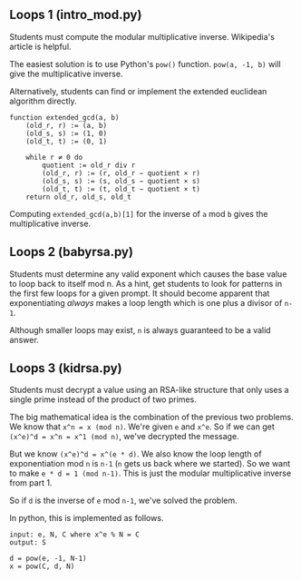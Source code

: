 ## Loops 1 (intro_mod.py)

Students must compute the modular multiplicative inverse. Wikipedia's article is helpful.

The easiest solution is to use Python's `pow()` function.
`pow(a, -1, b)` will give the multiplicative inverse.

Alternatively, students can find or implement the extended euclidean algorithm directly.
```
function extended_gcd(a, b)
    (old_r, r) := (a, b)
    (old_s, s) := (1, 0)
    (old_t, t) := (0, 1)
    
    while r ≠ 0 do
        quotient := old_r div r
        (old_r, r) := (r, old_r − quotient × r)
        (old_s, s) := (s, old_s − quotient × s)
        (old_t, t) := (t, old_t − quotient × t)
    return old_r, old_s, old_t
```

Computing `extended_gcd(a,b)[1]` for the inverse of `a` mod `b` gives the multiplicative inverse.

## Loops 2 (babyrsa.py)

Students must determine any valid exponent which causes the base value to loop back to itself mod n.
As a hint, get students to look for patterns in the first few loops for a given prompt. It should
become apparent that exponentiating _always_ makes a loop length which is one plus a divisor of `n-1`. 

Although smaller loops may exist, `n` is always guaranteed to be a valid answer.

## Loops 3 (kidrsa.py)

Students must decrypt a value using an RSA-like structure that only uses a single prime
instead of the product of two primes.

The big mathematical idea is the combination of the previous two problems. We know that
`x^n = x (mod n)`. We're given `e` and `x^e`. So if we can get
`(x^e)^d = x^n = x^1 (mod n)`, we've decrypted the message. 

But we know `(x^e)^d = x^(e * d)`. We also know the loop length of exponentiation mod `n` is
`n-1` (`n` gets us back where we started). So we want to make `e * d = 1 (mod n-1)`. This is
just the modular multiplicative inverse from part 1.

So if `d` is the inverse of `e` mod `n-1`, we've solved the problem. 

In python, this is implemented as follows.

```
input: e, N, C where x^e % N = C
output: S

d = pow(e, -1, N-1)
x = pow(C, d, N)
```
